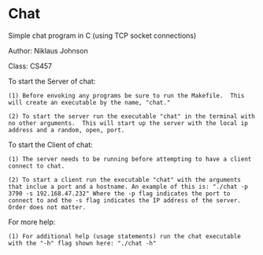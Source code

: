 Chat
====

Simple chat program in C (using TCP socket connections)

Author: Niklaus Johnson

Class: CS457


To start the Server of chat:

	(1) Before envoking any programs be sure to run the Makefile.  This will create an executable by the name, "chat."

	(2) To start the server run the executable "chat" in the terminal with no other arguments.  This will start up the server with the local ip address and a random, open, port.

To start the Client of chat:

	(1) The server needs to be running before attempting to have a client connect to chat.
	
	(2) To start a client run the executable "chat" with the arguments that inclue a port and a hostname. An example of this is: "./chat -p 3790 -s 192.168.47.232" Where the -p flag indicates the port to connect to and the -s flag indicates the IP address of the server. Order does not matter.

For more help:

	(1) For additional help (usage statements) run the chat executable with the "-h" flag shown here: "./chat -h"
